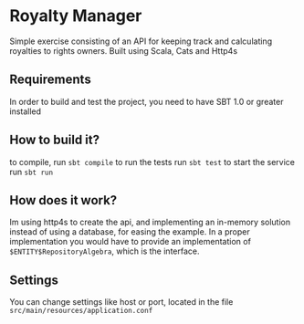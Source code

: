 # Royalty Manager

Simple exercise consisting of an API for keeping track and calculating royalties to rights owners.
Built using Scala, Cats and Http4s

## Requirements

In order to build and test the project, you need to have SBT 1.0 or greater installed

## How to build it?

to compile, run `sbt compile`
to run the tests run `sbt test`
to start the service run `sbt run`

## How does it work?

Im using http4s to create the api, and implementing an in-memory solution instead of using a database, for easing the example. In a proper implementation you would have to provide an implementation of `$ENTITY$RepositoryAlgebra`, which is the interface.

## Settings

You can change settings like host or port, located in the file `src/main/resources/application.conf`


